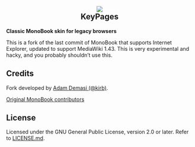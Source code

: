 <h2 align="center">
<img src="https://github.githubassets.com/images/icons/emoji/unicode/1f9d3.png">
<br>
KeyPages
</h2>

**Classic MonoBook skin for legacy browsers**

This is a fork of the last commit of MonoBook that supports Internet Explorer, updated to support MediaWiki 1.43. This is very experimental and hacky, and you probably shouldn’t use this.

## Credits

Fork developed by [Adam Demasi (@kirb)](https://github.com/kirb).

[Original MonoBook contributors](https://github.com/wikimedia/mediawiki-skins-MonoBook/graphs/contributors)

## License

Licensed under the GNU General Public License, version 2.0 or later. Refer to [LICENSE.md](https://github.com/kirb/mediawiki-skins-MonoBookLegacy/blob/main/LICENSE.md).
